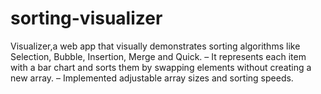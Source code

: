 # sorting-visualizer

Visualizer,a web app that visually demonstrates sorting algorithms like Selection, Bubble, Insertion, Merge and Quick.
 –  It represents each item with a bar chart and sorts them by swapping elements without creating a new array.
 –  Implemented adjustable array sizes and sorting speeds.
